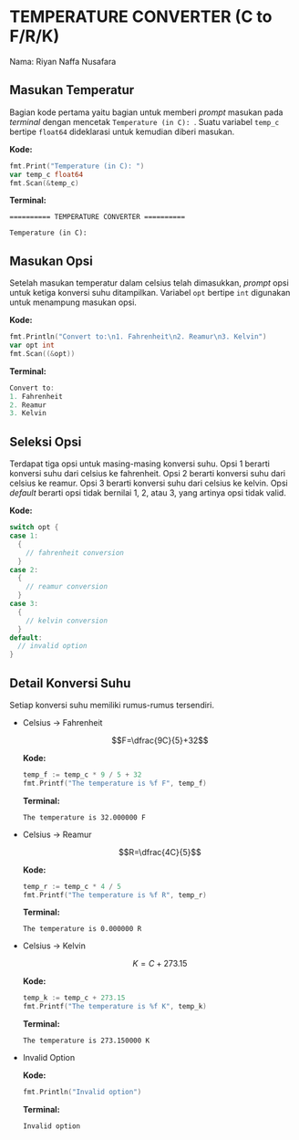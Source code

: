 # TEMPERATURE CONVERTER (C to F/R/K)

Nama: Riyan Naffa Nusafara

## Masukan Temperatur

Bagian kode pertama yaitu bagian untuk memberi _prompt_ masukan pada _terminal_ dengan mencetak `Temperature (in C): `.
Suatu variabel `temp_c` bertipe `float64` dideklarasi untuk kemudian diberi masukan.

**Kode:**
```go
fmt.Print("Temperature (in C): ")
var temp_c float64
fmt.Scan(&temp_c)
```
**Terminal:**
```
========== TEMPERATURE CONVERTER ==========

Temperature (in C):
```

## Masukan Opsi

Setelah masukan temperatur dalam celsius telah dimasukkan, _prompt_ opsi untuk ketiga konversi suhu ditampilkan.
Variabel `opt` bertipe `int` digunakan untuk menampung masukan opsi.

**Kode:**
```go
fmt.Println("Convert to:\n1. Fahrenheit\n2. Reamur\n3. Kelvin")
var opt int
fmt.Scan((&opt))
```

**Terminal:**
```go
Convert to:
1. Fahrenheit
2. Reamur
3. Kelvin

```

## Seleksi Opsi

Terdapat tiga opsi untuk masing-masing konversi suhu. Opsi 1 berarti konversi suhu dari celsius ke fahrenheit.
Opsi 2 berarti konversi suhu dari celsius ke reamur. Opsi 3 berarti konversi suhu dari celsius ke kelvin. Opsi _default_ berarti opsi tidak bernilai 1, 2, atau 3, yang artinya opsi tidak valid.

**Kode:**
```go
switch opt {
case 1:
  {
    // fahrenheit conversion
  }
case 2:
  {
    // reamur conversion
  }
case 3:
  {
    // kelvin conversion
  }
default:
  // invalid option
}
```

## Detail Konversi Suhu

Setiap konversi suhu memiliki rumus-rumus tersendiri.
- Celsius -> Fahrenheit

  $$F=\dfrac{9C}{5}+32$$
  
  **Kode:**
  ```go
  temp_f := temp_c * 9 / 5 + 32
  fmt.Printf("The temperature is %f F", temp_f)
  ```

  **Terminal:**
  ```
  The temperature is 32.000000 F
  ```
- Celsius -> Reamur

  $$R=\dfrac{4C}{5}$$

  **Kode:**
  ```go
  temp_r := temp_c * 4 / 5
  fmt.Printf("The temperature is %f R", temp_r)
  ```

  **Terminal:**
  ```
  The temperature is 0.000000 R
  ```
- Celsius -> Kelvin

  $$K=C+273.15$$

  **Kode:**
  ```go
  temp_k := temp_c + 273.15
  fmt.Printf("The temperature is %f K", temp_k)
  ```

  **Terminal:**
  ```
  The temperature is 273.150000 K
  ```
- Invalid Option

  **Kode:**
  ```go
  fmt.Println("Invalid option")
  ```

  **Terminal:**
  ```
  Invalid option
  ```

